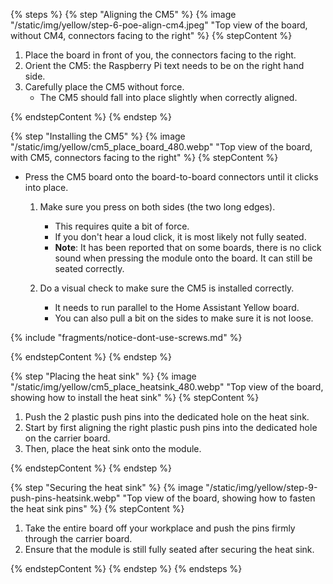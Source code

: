 <!---Steps on reseating the Raspberry Pi Compute Module 4. The steps are almost the same as the ones fo rinstalling the CM4, except the heat pads don't need to be placed, as they are already there from the previous installation. -->

{% steps %}
{% step "Aligning the CM5" %}
{% image "/static/img/yellow/step-6-poe-align-cm4.jpeg" "Top view of the board, without CM4, connectors facing to the right" %}
{% stepContent %}

1. Place the board in front of you, the connectors facing to the right.
2. Orient the CM5: the Raspberry Pi text needs to be on the right hand side.
3. Carefully place the CM5 without force.
    - The CM5 should fall into place slightly when correctly aligned.

{% endstepContent %}
{% endstep %}

{% step "Installing the CM5" %}
{% image "/static/img/yellow/cm5_place_board_480.webp" "Top view of the board, with CM5, connectors facing to the right" %}
{% stepContent %}

- Press the CM5 board onto the board-to-board connectors until it clicks into place.

  1. Make sure you press on both sides (the two long edges).
     - This requires quite a bit of force.
     - If you don't hear a loud click, it is most likely not fully seated.
     - **Note**: It has been reported that on some boards, there is no click sound when pressing the module onto the board. It can still be seated correctly.
  2. Do a visual check to make sure the CM5 is installed correctly.

     - It needs to run parallel to the Home Assistant Yellow board.
     - You can also pull a bit on the sides to make sure it is not loose.

{% include "fragments/notice-dont-use-screws.md" %}

{% endstepContent %}
{% endstep %}

{% step "Placing the heat sink" %}
{% image "/static/img/yellow/cm5_place_heatsink_480.webp" "Top view of the board, showing how to install the heat sink" %}
{% stepContent %}

1. Push the 2 plastic push pins into the dedicated hole on the heat sink.
2. Start by first aligning the right plastic push pins into the dedicated hole on the carrier board.
3. Then, place the heat sink onto the module.

{% endstepContent %}
{% endstep %}

{% step "Securing the heat sink" %}
{% image "/static/img/yellow/step-9-push-pins-heatsink.webp" "Top view of the board, showing how to fasten the heat sink pins" %}
{% stepContent %}

1. Take the entire board off your workplace and push the pins firmly through the carrier board.
2. Ensure that the module is still fully seated after securing the heat sink.

{% endstepContent %}
{% endstep %}
{% endsteps %}
